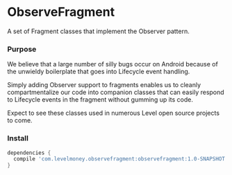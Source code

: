 # ObserveFragment
A set of Fragment classes that implement the Observer pattern.

### Purpose
We believe that a large number of silly bugs occur on Android because of the unwieldy boilerplate that goes into Lifecycle event handling. 

Simply adding Observer support to fragments enables us to cleanly compartmentalize our code into companion classes that can easily respond to Lifecycle events in the fragment without gumming up its code.

Expect to see these classes used in numerous Level open source projects to come.

### Install

```gradle
dependencies {
  compile 'com.levelmoney.observefragment:observefragment:1.0-SNAPSHOT'
}
```
